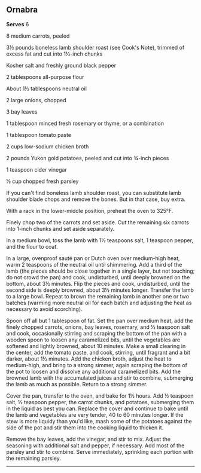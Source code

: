 ﻿## Ornabra

**Serves** 6

8 medium carrots, peeled

3½ pounds boneless lamb shoulder roast (see Cook's Note), trimmed of excess fat and cut into 1½-inch chunks

Kosher salt and freshly ground black pepper

2 tablespoons all-purpose flour

About 1½ tablespoons neutral oil

2 large onions, chopped

3 bay leaves

1 tablespoon minced fresh rosemary or thyme, or a combination

1 tablespoon tomato paste

2 cups low-sodium chicken broth

2 pounds Yukon gold potatoes, peeled and cut into ¾-inch pieces

1 teaspoon cider vinegar

½ cup chopped fresh parsley

If you can't find boneless lamb shoulder roast, you can substitute lamb shoulder blade chops and remove the bones. But in that case, buy extra.

With a rack in the lower-middle position, preheat the oven to 325°F.

Finely chop two of the carrots and set aside. Cut the remaining six carrots into 1-inch chunks and set aside separately.

In a medium bowl, toss the lamb with 1½ teaspoons salt, 1 teaspoon pepper, and the flour to coat.

In a large, ovenproof sauté pan or Dutch oven over medium-high heat, warm 2 teaspoons of the neutral oil until shimmering. Add a third of the lamb (the pieces should be close together in a single layer, but not touching; do not crowd the pan) and cook, undisturbed, until deeply browned on the bottom, about 3½ minutes. Flip the pieces and cook, undisturbed, until the second side is deeply browned, about 3½ minutes longer. Transfer the lamb to a large bowl. Repeat to brown the remaining lamb in another one or two batches (warming more neutral oil for each batch and adjusting the heat as necessary to avoid scorching).

Spoon off all but 1 tablespoon of fat. Set the pan over medium heat, add the finely chopped carrots, onions, bay leaves, rosemary, and ½ teaspoon salt and cook, occasionally stirring and scraping the bottom of the pan with a wooden spoon to loosen any caramelized bits, until the vegetables are softened and lightly browned, about 10 minutes. Make a small clearing in the center, add the tomato paste, and cook, stirring, until fragrant and a bit darker, about 1½ minutes. Add the chicken broth, adjust the heat to medium-high, and bring to a strong simmer, again scraping the bottom of the pot to loosen and dissolve any additional caramelized bits. Add the browned lamb with the accumulated juices and stir to combine, submerging the lamb as much as possible. Return to a strong simmer.

Cover the pan, transfer to the oven, and bake for 1½ hours. Add ½ teaspoon salt, ½ teaspoon pepper, the carrot chunks, and potatoes, submerging them in the liquid as best you can. Replace the cover and continue to bake until the lamb and vegetables are very tender, 40 to 60 minutes longer. If the stew is more liquidy than you'd like, mash some of the potatoes against the side of the pot and stir them into the cooking liquid to thicken it.

Remove the bay leaves, add the vinegar, and stir to mix. Adjust the seasoning with additional salt and pepper, if necessary. Add most of the parsley and stir to combine. Serve immediately, sprinkling each portion with the remaining parsley.

---

